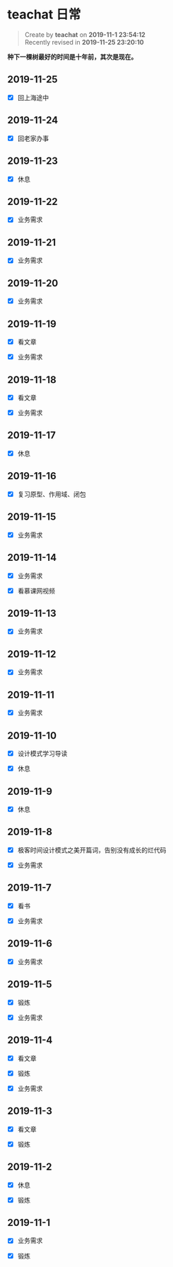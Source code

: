 # teachat 日常

> Create by **teachat** on **2019-11-1 23:54:12**  
> Recently revised in **2019-11-25 23:20:10**

**种下一棵树最好的时间是十年前，其次是现在。**

## 2019-11-25

- [x] 回上海途中

## 2019-11-24

- [x] 回老家办事

## 2019-11-23

- [x] 休息

## 2019-11-22

- [x] 业务需求

## 2019-11-21

- [x] 业务需求

## 2019-11-20

- [x] 业务需求

## 2019-11-19

- [x] 看文章

- [x] 业务需求

## 2019-11-18

- [x] 看文章

- [x] 业务需求

## 2019-11-17

- [x] 休息

## 2019-11-16

- [x] 复习原型、作用域、闭包

## 2019-11-15

- [x] 业务需求

## 2019-11-14

- [x] 业务需求

- [x] 看慕课网视频

## 2019-11-13

- [x] 业务需求

## 2019-11-12

- [x] 业务需求

## 2019-11-11

- [x] 业务需求

## 2019-11-10

- [x] 设计模式学习导读

- [x] 休息

## 2019-11-9

- [x] 休息

## 2019-11-8

- [x] 极客时间设计模式之美开篇词，告别没有成长的烂代码

- [x] 业务需求

## 2019-11-7

- [x] 看书

- [x] 业务需求

## 2019-11-6

- [x] 业务需求

## 2019-11-5

- [x] 锻炼

- [x] 业务需求

## 2019-11-4

- [x] 看文章

- [x] 锻炼

- [x] 业务需求

## 2019-11-3

- [x] 看文章

- [x] 锻炼

## 2019-11-2

- [x] 休息

- [x] 锻炼

## 2019-11-1

- [x] 业务需求

- [x] 锻炼
